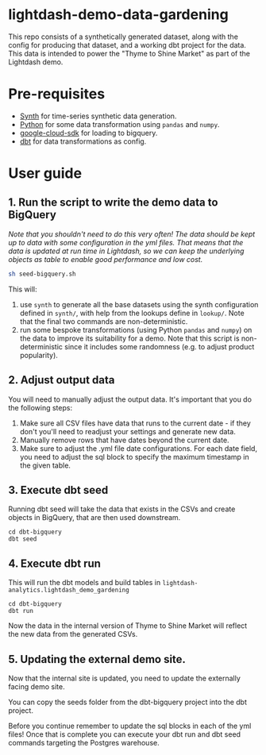 # lightdash-demo-data-gardening

This repo consists of a synthetically generated dataset, along with the config for producing that dataset, and a working dbt project for the data. This data is intended to power the "Thyme to Shine Market" as part of the Lightdash demo.

# Pre-requisites

- [Synth](https://github.com/shuttle-hq/synth) for time-series synthetic data generation.
- [Python](https://www.python.org/) for some data transformation using `pandas` and `numpy`.
- [google-cloud-sdk](https://cloud.google.com/sdk/docs/install) for loading to bigquery.
- [dbt](https://docs.getdbt.com/dbt-cli/install/overview) for data transformations as config.

# User guide

## 1. Run the script to write the demo data to BigQuery

*Note that you shouldn't need to do this very often! The data should be kept up to data with some configuration in the yml files.*
*That means that the data is updated at run time in Lightdash, so we can keep the underlying objects as table to enable good performance and low cost.*

```bash
sh seed-bigquery.sh
```

This will:
1. use `synth` to generate all the base datasets using the synth configuration defined in `synth/`, with help from the lookups define in `lookup/`. Note that the final two commands are non-deterministic.
2. run some bespoke transformations (using Python `pandas` and `numpy`) on the data to improve its suitability for a demo. Note that this script is non-deterministic since it includes some randomness (e.g. to adjust product popularity).

## 2. Adjust output data

You will need to manually adjust the output data. It's important that you do the following steps:
1. Make sure all CSV files have data that runs to the current date - if they don't you'll need to readjust your settings and generate new data.
2. Manually remove rows that have dates beyond the current date.
3. Make sure to adjust the .yml file date configurations. For each date field, you need to adjust the sql block to specify the maximum timestamp in the given table.

## 3. Execute dbt seed

Running dbt seed will take the data that exists in the CSVs and create objects in BigQuery, that are then used downstream.
```
cd dbt-bigquery
dbt seed
```

## 4. Execute dbt run

This will run the dbt models and build tables in `lightdash-analytics.lightdash_demo_gardening`

```
cd dbt-bigquery
dbt run
```

Now the data in the internal version of Thyme to Shine Market will reflect the new data from the generated CSVs.

## 5. Updating the external demo site.

Now that the internal site is updated, you need to update the externally facing demo site.

You can copy the seeds folder from the dbt-bigquery project into the dbt project.

Before you continue remember to update the sql blocks in each of the yml files! Once that is complete you can execute your dbt run and dbt seed commands targeting the Postgres warehouse.
